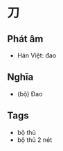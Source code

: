# 刀

## Phát âm
* Hán Việt: đao

## Nghĩa
* (bộ) Đao

## Tags
* bộ thủ
* bộ thủ 2 nét

<script>window.HANZI_FIELD='刀';</script>